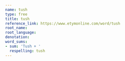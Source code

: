```yaml
---
name: tush
type: free
title: tush
reference_link: https://www.etymonline.com/word/tush
root_name: 
root_language: 
denotation: 
word_sums:
- sum: 'Tush + '
  respelling: tush
---
```

